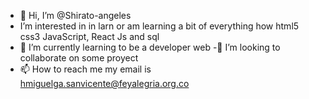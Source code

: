 - 👋 Hi, I’m @Shirato-angeles
- I’m interested in in larn or am learning a bit of everything how html5 css3 JavaScript, React Js and sql
- 🌱 I’m currently learning to be a developer web
-💞️ I’m looking to collaborate on some proyect
- 📫 How to reach me my email is hmiguelga.sanvicente@feyalegria.org.co

<!---
Shirato-angeles/Shirato-angeles is a ✨ special ✨ repository because its `README.md` (this file) appears on your GitHub profile.
You can click the Preview link to take a look at your changes.
--->
